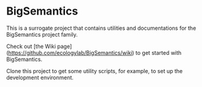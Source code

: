 BigSemantics
============

This is a surrogate project that contains utilities and documentations for the
BigSemantics project family.

Check out [the Wiki page] (https://github.com/ecologylab/BigSemantics/wiki) to get started with BigSemantics.

Clone this project to get some utility scripts, for example, to set up the
development environment.

